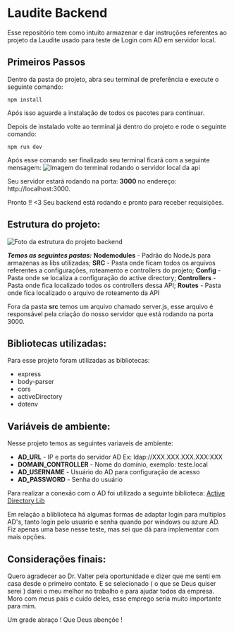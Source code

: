 
# Laudite Backend

Esse repositório tem como intuito armazenar e dar instruções referentes ao projeto da Laudite usado para teste de Login com AD em servidor local.

## Primeiros Passos
Dentro da pasta do projeto, abra seu terminal de preferência e execute o seguinte comando:

    npm install
  Após isso aguarde a instalação de todos os pacotes para continuar.
  
Depois de instalado volte ao terminal já dentro do projeto e rode o seguinte comando:

    npm run dev
   Após esse comando ser finalizado seu terminal ficará com a seguinte mensagem:
![Imagem do terminal rodando o servidor local da api](https://i.ibb.co/HxSKQ8X/terminal.png)

Seu servidor estará rodando na porta: **3000** no endereço: http://localhost:3000.

Pronto !! <3 Seu backend está rodando e pronto para receber requisições.

## Estrutura do projeto:

![Foto da estrutura do projeto backend](https://i.ibb.co/dDCNsFF/projeto-estrutura.png)

***Temos as seguintes pastas:***
	**Nodemodules** - Padrão do NodeJs para armazenas as libs utilizadas;
	**SRC** - Pasta onde ficam todos os arquivos referentes a configurações, roteamento e controllers do projeto;
	**Config** - Pasta onde se localiza a configuração do active directory;
	**Controllers** - Pasta onde fica localizado todos os controllers dessa API;
	**Routes** - Pasta onde fica localizado o arquivo de roteamento da API

Fora da pasta **src** temos um arquivo chamado server.js, esse arquivo é responsável pela criação do nosso servidor que está rodando na porta 3000.

## Bibliotecas utilizadas:

Para esse projeto foram utilizadas as bibliotecas:
	

 - express
 - body-parser
 - cors
 - activeDirectory
 - dotenv
## Variáveis de ambiente:
Nesse projeto temos as seguintes variaveis de ambiente:
	
 - **AD_URL** - IP e porta do servidor AD Ex: ldap://XXX.XXX.XXX.XXX:XXX
 - **DOMAIN_CONTROLLER** - Nome do domínio, exemplo: teste.local
 - **AD_USERNAME** - Usuário do AD para configuração de acesso
 - **AD_PASSWORD** - Senha do usuário
	
Para realizar a conexão com o AD foi utilizado a seguinte biblioteca: [Active Directory Lib](https://www.npmjs.com/package/activedirectory)

Em relação a bliblioteca há algumas formas de adaptar login para multiplos AD's, tanto login pelo usuario e senha quando por windows ou azure AD. Fiz apenas uma base nesse teste, mas sei que dá para implementar com mais opções.

## Considerações finais:

Quero agradecer ao Dr. Valter pela oportunidade e dizer que me senti em casa desde o primeiro contato.
E se selecionado ( o que se Deus quiser serei ) darei o meu melhor no trabalho e para ajudar todos da empresa.
Moro com meus pais e cuido deles, esse emprego seria muito importante para mim.

Um grade abraço ! Que Deus abençõe ! 
